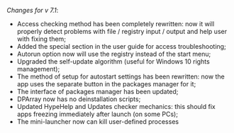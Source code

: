 _Changes for v 7.1_:
- Access checking method has been completely rewritten: now it will properly detect problems with file / registry input / output and help user with fixing them;
- Added the special section in the user guide for access troubleshooting;
- Autorun option now will use the registry instead of the start menu;
- Upgraded the self-update algorithm (useful for Windows 10 rights management);
- The method of setup for autostart settings has been rewritten: now the app uses the separate button in the packages manager for it;
- The interface of packages manager has been updated;
- DPArray now has no deinstallation scripts;
- Updated HypeHelp and Updates checker mechanics: this should fix apps freezing immediately after launch (on some PCs);
- The mini-launcher now can kill user-defined processes

